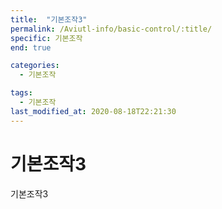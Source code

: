 ```yaml
---
title:  "기본조작3"
permalink: /Aviutl-info/basic-control/:title/
specific: 기본조작
end: true

categories:
  - 기본조작

tags:
  - 기본조작
last_modified_at: 2020-08-18T22:21:30
---
```


# 기본조작3
기본조작3